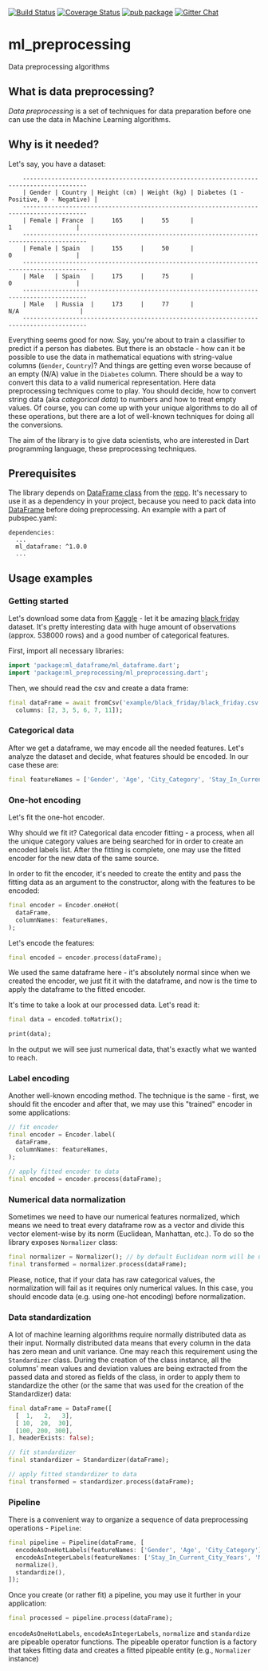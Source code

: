 [![Build Status](https://github.com/gyrdym/ml_preprocessing/workflows/CI%20pipeline/badge.svg)](https://github.com/gyrdym/ml_preprocessing/actions?query=branch%3Amaster+)
[![Coverage Status](https://coveralls.io/repos/github/gyrdym/ml_preprocessing/badge.svg)](https://coveralls.io/github/gyrdym/ml_preprocessing)
[![pub package](https://img.shields.io/pub/v/ml_preprocessing.svg)](https://pub.dartlang.org/packages/ml_preprocessing)
[![Gitter Chat](https://badges.gitter.im/gyrdym/gyrdym.svg)](https://gitter.im/gyrdym/)

# ml_preprocessing
Data preprocessing algorithms

## What is data preprocessing?
*Data preprocessing* is a set of techniques for data preparation before one can use the data in Machine Learning algorithms.

## Why is it needed?
Let's say, you have a dataset:

````
    ----------------------------------------------------------------------------------------
    | Gender | Country | Height (cm) | Weight (kg) | Diabetes (1 - Positive, 0 - Negative) |
    ----------------------------------------------------------------------------------------
    | Female | France  |     165     |     55      |                    1                  |
    ----------------------------------------------------------------------------------------
    | Female | Spain   |     155     |     50      |                    0                  |
    ----------------------------------------------------------------------------------------
    | Male   | Spain   |     175     |     75      |                    0                  |
    ----------------------------------------------------------------------------------------
    | Male   | Russia  |     173     |     77      |                   N/A                 |
    ----------------------------------------------------------------------------------------
````

Everything seems good for now. Say, you're about to train a classifier to predict if a person has diabetes. 
But there is an obstacle - how can it be possible to use the data in mathematical equations with string-value columns 
(`Gender`, `Country`)? And things are getting even worse because of an empty (N/A) value in the `Diabetes` column. There 
should be a way to convert this data to a valid numerical representation. Here data preprocessing techniques come to play. 
You should decide, how to convert string data (aka *categorical data*) to numbers and how to treat empty values. Of 
course, you can come up with your unique algorithms to do all of these operations, but there are a lot of well-known 
techniques for doing all the conversions.      

The aim of the library is to give data scientists, who are interested in Dart programming language, these preprocessing 
techniques.

## Prerequisites

The library depends on [DataFrame class](https://github.com/gyrdym/ml_dataframe/blob/master/lib/src/data_frame/data_frame.dart) 
from the [repo](https://github.com/gyrdym/ml_dataframe). It's necessary to use it as a dependency in your project,
because you need to pack data into [DataFrame](https://github.com/gyrdym/ml_dataframe/blob/master/lib/src/data_frame/data_frame.dart)
before doing preprocessing. An example with a part of pubspec.yaml:

````
dependencies:
  ...
  ml_dataframe: ^1.0.0
  ...
````

## Usage examples

### Getting started

Let's download some data from [Kaggle](https://www.kaggle.com) - let it be amazing [black friday](https://www.kaggle.com/mehdidag/black-friday) 
dataset. It's pretty interesting data with huge amount of observations (approx. 538000 rows) and a good number of 
categorical features.

First, import all necessary libraries:

````dart
import 'package:ml_dataframe/ml_dataframe.dart';
import 'package:ml_preprocessing/ml_preprocessing.dart';
````

Then, we should read the csv and create a data frame:

````dart
final dataFrame = await fromCsv('example/black_friday/black_friday.csv', 
  columns: [2, 3, 5, 6, 7, 11]);
````

### Categorical data

After we get a dataframe, we may encode all the needed features. Let's analyze the dataset and decide, what features 
should be encoded. In our case these are:

````dart
final featureNames = ['Gender', 'Age', 'City_Category', 'Stay_In_Current_City_Years', 'Marital_Status'];
````

### One-hot encoding

Let's fit the one-hot encoder. 

Why should we fit it? Categorical data encoder fitting - a process, when all the unique category values are being 
searched for in order to create an encoded labels list. After the fitting is complete, one may use the fitted encoder for 
the new data of the same source. 

In order to fit the encoder, it's needed to create the entity and pass the fitting data as an argument to the 
constructor, along with the features to be encoded:

 
````dart
final encoder = Encoder.oneHot(
  dataFrame,
  columnNames: featureNames,
);

````

Let's encode the features:

````dart
final encoded = encoder.process(dataFrame);
````

We used the same dataframe here - it's absolutely normal since when we created the encoder, we just fit it with the 
dataframe, and now is the time to apply the dataframe to the fitted encoder.

It's time to take a look at our processed data. Let's read it:

````dart
final data = encoded.toMatrix();

print(data);
```` 

In the output we will see just numerical data, that's exactly what we wanted to reach.

### Label encoding

Another well-known encoding method. The technique is the same - first, we should fit the encoder and after that, we
may use this "trained" encoder in some applications:

````dart
// fit encoder
final encoder = Encoder.label(
  dataFrame,
  columnNames: featureNames,
);

// apply fitted encoder to data
final encoded = encoder.process(dataFrame);
````

### Numerical data normalization

Sometimes we need to have our numerical features normalized, which means we need to treat every dataframe row as a 
vector and divide this vector element-wise by its norm (Euclidean, Manhattan, etc.). To do so the library exposes
`Normalizer` class:

````dart
final normalizer = Normalizer(); // by default Euclidean norm will be used
final transformed = normalizer.process(dataFrame);
```` 

Please, notice, that if your data has raw categorical values, the normalization will fail as it requires only numerical 
values. In this case, you should encode data (e.g. using one-hot encoding) before normalization.

### Data standardization

A lot of machine learning algorithms require normally distributed data as their input. Normally distributed data 
means that every column in the data has zero mean and unit variance. One may reach this requirement using the 
`Standardizer` class. During the creation of the class instance, all the columns' mean values and deviation values are 
being extracted from the passed data and stored as fields of the class, in order to apply them to standardize the 
other (or the same that was used for the creation of the Standardizer) data:

````dart
final dataFrame = DataFrame([
  [  1,   2,   3],
  [ 10,  20,  30],
  [100, 200, 300],
], headerExists: false);

// fit standardizer
final standardizer = Standardizer(dataFrame);

// apply fitted standardizer to data
final transformed = standardizer.process(dataFrame);
````      

### Pipeline

There is a convenient way to organize a sequence of data preprocessing operations - `Pipeline`:

````dart
final pipeline = Pipeline(dataFrame, [
  encodeAsOneHotLabels(featureNames: ['Gender', 'Age', 'City_Category']),
  encodeAsIntegerLabels(featureNames: ['Stay_In_Current_City_Years', 'Marital_Status']),
  normalize(),
  standardize(),
]);
````

Once you create (or rather fit) a pipeline, you may use it further in your application:

````dart
final processed = pipeline.process(dataFrame);
````

`encodeAsOneHotLabels`, `encodeAsIntegerLabels`, `normalize` and `standardize` are pipeable operator functions. 
The pipeable operator function is a factory that takes fitting data and creates a fitted pipeable entity (e.g., 
`Normalizer` instance)  
